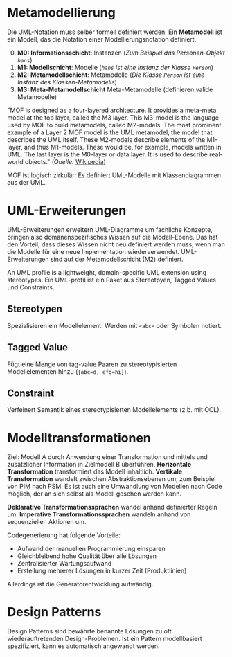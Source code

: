 # Metamodellierung
Die UML-Notation muss selber formell definiert werden. Ein **Metamodell** ist ein Modell, das die Notation einer Modellierungsnotation definiert.

0. **M0: Informationsschicht**: Instanzen (*Zum Beispiel das Personen-Objekt `hans`*)
1. **M1: Modellschicht**: Modelle (*`hans` ist eine Instanz der Klasse `Person`*)
2. **M2: Metamodellschicht**: Metamodelle (*Die Klasse `Person` ist eine Instanz des Klassen-Metamodells*)
3. **M3: Meta-Metamodellschicht** Meta-Metamodelle (definieren valide Metamodelle)

"MOF is designed as a four-layered architecture. It provides a meta-meta model at the top layer, called the M3 layer. This M3-model is the language used by MOF to build metamodels, called M2-models. The most prominent example of a Layer 2 MOF model is the UML metamodel, the model that describes the UML itself. These M2-models describe elements of the M1-layer, and thus M1-models. These would be, for example, models written in UML. The last layer is the M0-layer or data layer. It is used to describe real-world objects." (*Quelle:* [Wikipedia](https://en.wikipedia.org/wiki/Meta-Object_Facility#Overview))

MOF ist logisch zirkulär: Es definiert UML-Modelle mit Klassendiagrammen aus der UML.


# UML-Erweiterungen
UML-Erweiterungen erweitern UML-Diagramme um fachliche Konzepte, bringen also domänenspezifisches Wissen auf die Modell-Ebene. Das hat den Vorteil, dass dieses Wissen nicht neu definiert werden muss, wenn man die Modelle für eine neue Implementation wiederverwendet. UML-Erweiterungen sind auf der Metamodellschicht (M2) definiert.

An UML profile is a lightweight, domain-specific UML extension using stereotypes. Ein UML-profil ist ein Paket aus Stereotpyen, Tagged Values und Constraints.

## Stereotypen
Spezialisieren ein Modellelement. Werden mit `«abc»` oder Symbolen notiert.

## Tagged Value
Fügt eine Menge von tag-value Paaren zu stereotypisierten Modellelementen hinzu (`{abc=d, efg=hi}`).

## Constraint
Verfeinert Semantik eines stereotypisierten Modellelements (z.b. mit OCL).


# Modelltransformationen
Ziel: Modell A durch Anwendung einer Transformation und mittels und zusätzlicher Information in Zielmodell B überführen. **Horizontale Transformation** transformiert das Modell inhaltlich. **Vertikale Transformation** wandelt zwischen Abstraktionsebenen um, zum Beispiel von PIM nach PSM. Es ist auch eine Umwandlung von Modellen nach Code möglich, der an sich selbst als Modell gesehen werden kann.

**Deklarative Transformationssprachen** wandel anhand definierter Regeln um. **Imperative Transformationssprachen** wandeln anhand von sequenziellen Aktionen um.

Codegenerierung hat folgende Vorteile:
* Aufwand der manuellen Programmierung einsparen
* Gleichbleibend hohe Qualität über alle Lösungen
* Zentralisierter Wartungsaufwand
* Erstellung mehrerer Lösungen in kurzer Zeit (Produktlinien)

Allerdings ist die Generatorentwicklung aufwändig.


# Design Patterns
Design Patterns sind bewährte benannte Lösungen zu oft wiederauftretenden Design-Problemen. Ist ein Pattern modellbasiert spezifiziert, kann es automatisch angewandt werden.
